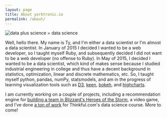 ```yaml
---
layout: page
title: About yorktronic.io
permalink: /about/
---
```


<img src="https://github.com/yorktronic/yorktronic.github.io/images/Data_with_pipe_500x500.jpg" title="data plus science = data science">

Well, hello there. My name is Ty, and I'm either a data scientist or I'm almost a data scientist. In January of 2015 I decided I wanted to be a web developer, so I taught myself Ruby, and subsequently decided I did not want to be a web developer (no offense to Ruby). In May of 2015, I decided I wanted to be a data scientist, which kind of makes sense because I studied industrial engineering in college and thus have a decent background in statistics, optimization, linear and discrete mathematics, etc. So, I taught myself python, pandas, numPy, statsmodels, and am in the progress of learning visualization tools such as <a href="http://d3js.org/" target="_blank">D3<a>, <a href="https://github.com/keen/dashboards" target="_blank">keen</a>, <a href="http://bokeh.pydata.org/en/latest/" target="_blank">bokeh</a>, and <a href="http://www.highcharts.com/" target="_blank">highcharts</a>.

I am currently working on a couple of projects, including a recommendation engine for <a href="https://github.com/yorktronic/hots-comp-calc" target="_blank">building a team in Blizzard's Heroes of the Storm</a>, a video game, and I've done <a href="https://github.com/yorktronic/data_science">a ton of work</a> for Thinkful.com's data science course. More to come! 
